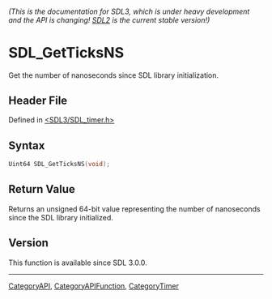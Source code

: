###### (This is the documentation for SDL3, which is under heavy development and the API is changing! [SDL2](https://wiki.libsdl.org/SDL2/) is the current stable version!)
# SDL_GetTicksNS

Get the number of nanoseconds since SDL library initialization.

## Header File

Defined in [<SDL3/SDL_timer.h>](https://github.com/libsdl-org/SDL/blob/main/include/SDL3/SDL_timer.h)

## Syntax

```c
Uint64 SDL_GetTicksNS(void);
```

## Return Value

Returns an unsigned 64-bit value representing the number of nanoseconds
since the SDL library initialized.

## Version

This function is available since SDL 3.0.0.

----
[CategoryAPI](CategoryAPI), [CategoryAPIFunction](CategoryAPIFunction), [CategoryTimer](CategoryTimer)

